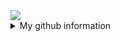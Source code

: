 <img src="https://capsule-render.vercel.app/api?color=A3DCBE&height=300&section=header&text=esportsdevboi&fontSize=70" />

<details>
 <summary>
  My github information
</summary>
	<div align ="center">
<br>name: seok hoo na</br>
 residence: KOR
	</div>
	<div align="center">
<h3>📚 Tech Stack 📚</h3>
	
<img src="https://img.shields.io/badge/js-F7DF1E?style=for-the-badge&logo=js&logoColor=white"/></a>
 <img src="https://img.shields.io/badge/Spring_Security-6DB33F?style=for-the-badge&logo=Spring-Security&logoColor=white"/>
<img src="https://img.shields.io/badge/springboot-6DB33F?style=for-the-badge&logo=springboot&logoColor=white"/></a>
<img src="https://img.shields.io/badge/Java-007396?style=for-the-badge&logo=OpenJDK&logoColor=white"/>
   <img src="https://img.shields.io/badge/Kotlin-7F52FF?style=for-the-badge&logo=Kotlin&logoColor=white">
   <p>database</p>
<img src="https://img.shields.io/badge/mysql-4479A1?style=for-the-badge&logo=mysql&logoColor=white"/></a>
	</div>
 <div align="center">
 <p>🛠 Tools 🛠</p>
	 <div align="center">
<img src="https://img.shields.io/badge/IntelliJ_IDEA-000000.svg?style=for-the-badge&logo=intellij-idea&logoColor=white"/>
 <img src="https://img.shields.io/badge/Eclipse%20IDE-2C2255?style=flat&logo=EclipseIDE&logoColor=white" />
	<img src="https://img.shields.io/badge/Visual%20Studio%20Code-007ACC?style=flat&logo=VisualStudioCode&logoColor=white" />
	 </div>
 </div>
  <div align="center">
 <br><img src="https://github-readme-stats.vercel.app/api/top-langs/?username=cokkiboy&layout=compact"></br>
  </div>
</details>

  


